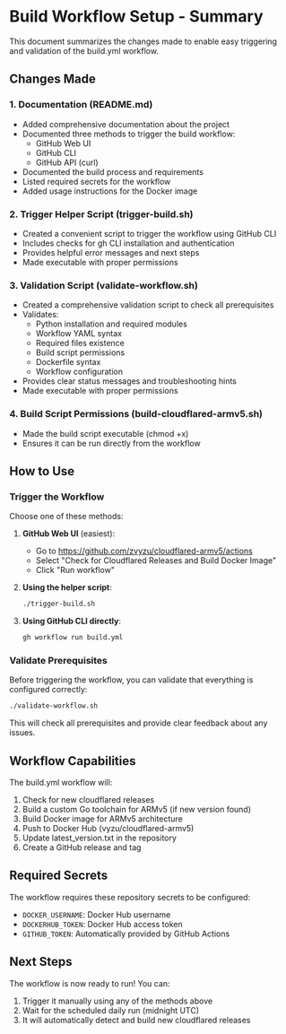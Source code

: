 # Build Workflow Setup - Summary

This document summarizes the changes made to enable easy triggering and validation of the build.yml workflow.

## Changes Made

### 1. Documentation (README.md)
- Added comprehensive documentation about the project
- Documented three methods to trigger the build workflow:
  - GitHub Web UI
  - GitHub CLI
  - GitHub API (curl)
- Documented the build process and requirements
- Listed required secrets for the workflow
- Added usage instructions for the Docker image

### 2. Trigger Helper Script (trigger-build.sh)
- Created a convenient script to trigger the workflow using GitHub CLI
- Includes checks for gh CLI installation and authentication
- Provides helpful error messages and next steps
- Made executable with proper permissions

### 3. Validation Script (validate-workflow.sh)
- Created a comprehensive validation script to check all prerequisites
- Validates:
  - Python installation and required modules
  - Workflow YAML syntax
  - Required files existence
  - Build script permissions
  - Dockerfile syntax
  - Workflow configuration
- Provides clear status messages and troubleshooting hints
- Made executable with proper permissions

### 4. Build Script Permissions (build-cloudflared-armv5.sh)
- Made the build script executable (chmod +x)
- Ensures it can be run directly from the workflow

## How to Use

### Trigger the Workflow

Choose one of these methods:

1. **GitHub Web UI** (easiest):
   - Go to https://github.com/zvyzu/cloudflared-armv5/actions
   - Select "Check for Cloudflared Releases and Build Docker Image"
   - Click "Run workflow"

2. **Using the helper script**:
   ```bash
   ./trigger-build.sh
   ```

3. **Using GitHub CLI directly**:
   ```bash
   gh workflow run build.yml
   ```

### Validate Prerequisites

Before triggering the workflow, you can validate that everything is configured correctly:

```bash
./validate-workflow.sh
```

This will check all prerequisites and provide clear feedback about any issues.

## Workflow Capabilities

The build.yml workflow will:
1. Check for new cloudflared releases
2. Build a custom Go toolchain for ARMv5 (if new version found)
3. Build Docker image for ARMv5 architecture
4. Push to Docker Hub (vyzu/cloudflared-armv5)
5. Update latest_version.txt in the repository
6. Create a GitHub release and tag

## Required Secrets

The workflow requires these repository secrets to be configured:
- `DOCKER_USERNAME`: Docker Hub username
- `DOCKERHUB_TOKEN`: Docker Hub access token
- `GITHUB_TOKEN`: Automatically provided by GitHub Actions

## Next Steps

The workflow is now ready to run! You can:
1. Trigger it manually using any of the methods above
2. Wait for the scheduled daily run (midnight UTC)
3. It will automatically detect and build new cloudflared releases
